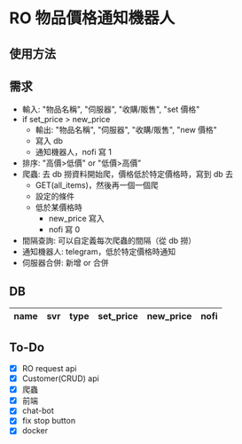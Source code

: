 # RO 物品價格通知機器人

## 使用方法

## 需求

- 輸入: "物品名稱", "伺服器", "收購/販售", "set 價格"
- if set_price > new_price
  - 輸出: "物品名稱", "伺服器", "收購/販售", "new 價格"
  - 寫入 db
  - 通知機器人，nofi 寫 1
- 排序: "高價>低價" or "低價>高價"
- 爬蟲: 去 db 撈資料開始爬，價格低於特定價格時，寫到 db 去
  - GET(all_items)，然後再一個一個爬
  - 設定的條件
  - 低於某價格時
    - new_price 寫入
    - nofi 寫 0
- 間隔查詢: 可以自定義每次爬蟲的間隔（從 db 撈）
- 通知機器人: telegram，低於特定價格時通知
- 伺服器合併: 新增 or 合併

## DB

| name | svr | type | set_price | new_price | nofi |
| ---- | --- | ---- | --------- | --------- | ---- |

## To-Do

- [x] RO request api
- [x] Customer(CRUD) api
- [x] 爬蟲
- [x] 前端
- [x] chat-bot
- [x] fix stop button
- [x] docker
